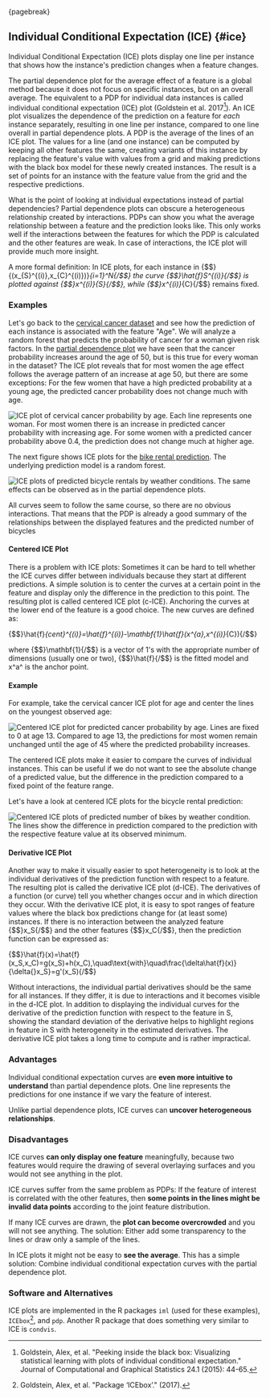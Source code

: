 

{pagebreak}

## Individual Conditional Expectation (ICE) {#ice}

Individual Conditional Expectation (ICE) plots display one line per instance that shows how the instance's prediction changes when a feature changes. 

The partial dependence plot for the average effect of a feature is a global method because it does not focus on specific instances, but on an overall average.
The equivalent to a PDP for individual data instances is called individual conditional expectation (ICE) plot (Goldstein et al. 2017[^Goldstein2017]).
An ICE plot visualizes the dependence of the prediction on a feature for *each* instance separately, resulting in one line per instance, compared to one line overall in partial dependence plots.
A PDP is the average of the lines of an ICE plot.
The values for a line (and one instance) can be computed by keeping all other features the same, creating variants of this instance by replacing the feature's value with values from a grid and making predictions with the black box model for these newly created instances.
The result is a set of points for an instance with the feature value from the grid and the respective predictions.

What is the point of looking at individual expectations instead of partial dependencies?
Partial dependence plots can obscure a heterogeneous relationship created by interactions.
PDPs can show you what the average relationship between a feature and the prediction looks like.
This only works well if the interactions between the features for which the PDP is calculated and the other features are weak.
In case of interactions, the ICE plot will provide much more insight.

A more formal definition:
In ICE plots, for each instance in {$$}\{(x_{S}^{(i)},x_{C}^{(i)})\}_{i=1}^N{/$$} the curve {$$}\hat{f}_S^{(i)}{/$$} is plotted against {$$}x^{(i)}_{S}{/$$}, while {$$}x^{(i)}_{C}{/$$} remains  fixed.

### Examples

Let's go back to the [cervical cancer dataset](#cervical) and see how the prediction of each instance is associated with the feature "Age".
We will analyze a random forest that predicts the probability of cancer for a woman given risk factors.
In the [partial dependence plot](#pdp) we have seen that the cancer probability increases around the age of 50, but is this true for every woman in the dataset?
The ICE plot reveals that for most women the age effect follows the average pattern of an increase at age 50, but there are some exceptions:
For the few women that have a high predicted probability at a young age, the predicted cancer probability does not change much with age.

![ICE plot of cervical cancer probability by age. Each line represents one woman. For most women there is an increase in predicted cancer probability with increasing age. For some women with a predicted cancer probability above 0.4, the prediction does not change much at higher age.](images/ice-cervical-1.png)

The next figure shows ICE plots for the [bike rental prediction](#bike-data).
The underlying prediction model is a random forest.

![ICE plots of predicted bicycle rentals by weather conditions. The same effects can be observed as in the partial dependence plots.](images/ice-bike-1.png)

All curves seem to follow the same course, so there are no obvious interactions.
That means that the PDP is already a good summary of the relationships between the displayed features and the predicted number of bicycles

#### Centered ICE Plot

There is a problem with ICE plots:
Sometimes it can be hard to tell whether the ICE curves differ between individuals because they start at different predictions.
A simple solution is to center the curves at a certain point in the feature and  display only the difference in the prediction to this point.
The resulting plot is called centered ICE plot (c-ICE).
Anchoring the curves at the lower end of the feature is a good choice.
The new curves are defined as:

{$$}\hat{f}_{cent}^{(i)}=\hat{f}^{(i)}-\mathbf{1}\hat{f}(x^{a},x^{(i)}_{C}){/$$}

where {$$}\mathbf{1}{/$$} is a vector of 1's with the appropriate number of dimensions (usually one or two), {$$}\hat{f}{/$$} is the fitted model and x^a^ is the anchor point.

#### Example

For example, take the cervical cancer ICE plot for age and center the lines on the youngest observed age:

![Centered ICE plot for predicted  cancer probability by age. Lines are fixed to 0 at age 13. Compared to age 13, the predictions for most women remain unchanged until the age of 45 where the predicted probability increases.](images/ice-cervical-centered-1.png)

The centered ICE plots make it easier to compare the curves of individual instances.
This can be useful if we do not want to see the absolute change of a predicted value, but the difference in the prediction compared to a fixed point of the feature range.

Let's have a look at centered ICE plots for the bicycle rental prediction:

![Centered ICE plots of predicted number of bikes by weather condition. The lines show the difference in prediction compared to the prediction with the respective feature value at its observed minimum.](images/ice-bike-centered-1.png)

#### Derivative ICE Plot

Another way to make it visually easier to spot heterogeneity is to look at the individual derivatives of the prediction function with respect to a feature.
The resulting plot is called the derivative ICE plot (d-ICE).
The derivatives of a function (or curve) tell you whether changes occur and in which direction they occur.
With the derivative ICE plot, it is easy to spot ranges of feature values where the black box predictions change for (at least some) instances.
If there is no interaction between the analyzed feature {$$}x_S{/$$} and the other features {$$}x_C{/$$}, then the prediction function can be expressed as:

{$$}\hat{f}(x)=\hat{f}(x_S,x_C)=g(x_S)+h(x_C),\quad\text{with}\quad\frac{\delta\hat{f}(x)}{\delta{}x_S}=g'(x_S){/$$}

Without interactions, the individual partial derivatives should be the same for all instances.
If they differ, it is due to interactions and it becomes visible in the d-ICE plot.
In addition to displaying the individual curves for the derivative of the prediction function with respect to the feature in S, showing the standard deviation of the derivative helps to highlight regions in feature in S with heterogeneity in the estimated derivatives.
The derivative ICE plot takes a long time to compute and is rather impractical.


### Advantages

Individual conditional expectation curves are **even more intuitive to understand** than partial dependence plots.
One line represents the predictions for one instance if we vary the feature of interest. 

Unlike partial dependence plots, ICE curves can **uncover heterogeneous relationships**.

### Disadvantages 

ICE curves **can only display one feature** meaningfully, because two features would require the drawing of several overlaying surfaces and you would not see anything in the plot.

ICE curves suffer from the same problem as PDPs: 
If the feature of interest is correlated with the other features, then **some points in the lines might be invalid data points** according to the joint feature distribution. 

If many ICE curves are drawn, the **plot can become overcrowded** and you will not see anything. 
The solution: Either add some transparency to the lines or draw only a sample of the lines.

In ICE plots it might not be easy to **see the average**. 
This has a simple solution:
Combine individual conditional expectation curves with the partial dependence plot.

### Software and Alternatives

ICE plots are implemented in the R packages `iml` (used for these examples), `ICEbox`[^ICEbox], and `pdp`.
Another R package that does something very similar to ICE is `condvis`.


[^ICEbox]: Goldstein, Alex, et al. "Package ‘ICEbox’." (2017).

[^Goldstein2017]: Goldstein, Alex, et al. "Peeking inside the black box: Visualizing statistical learning with plots of individual conditional expectation." Journal of Computational and Graphical Statistics 24.1 (2015): 44-65.

